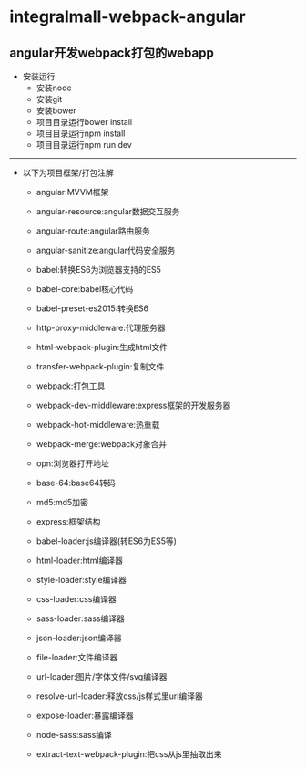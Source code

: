 # integralmall-webpack-angular
angular开发webpack打包的webapp
----------
* 安装运行
    * 安装node
    * 安装git
    * 安装bower
    * 项目目录运行bower install
    * 项目目录运行npm install
    * 项目目录运行npm run dev
----------
* 以下为项目框架/打包注解
    * angular:MVVM框架
    * angular-resource:angular数据交互服务
    * angular-route:angular路由服务
    * angular-sanitize:angular代码安全服务
    
    * babel:转换ES6为浏览器支持的ES5
    * babel-core:babel核心代码
    * babel-preset-es2015:转换ES6
    * http-proxy-middleware:代理服务器
    * html-webpack-plugin:生成html文件
    * transfer-webpack-plugin:复制文件
    * webpack:打包工具
    * webpack-dev-middleware:express框架的开发服务器
    * webpack-hot-middleware:热重载
    * webpack-merge:webpack对象合并
    * opn:浏览器打开地址
    
    * base-64:base64转码
    * md5:md5加密
    
    * express:框架结构
    
    * babel-loader:js编译器(转ES6为ES5等)
    * html-loader:html编译器
    * style-loader:style编译器
    * css-loader:css编译器
    * sass-loader:sass编译器
    * json-loader:json编译器
    * file-loader:文件编译器
    * url-loader:图片/字体文件/svg编译器
    * resolve-url-loader:释放css/js样式里url编译器
    * expose-loader:暴露编译器
    
    * node-sass:sass编译
    * extract-text-webpack-plugin:把css从js里抽取出来